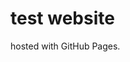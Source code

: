 <!DOCTYPE html>
<html>
<body>
<h1>test website</h1>
<p> hosted with GitHub Pages.</p>
</body>
</html>